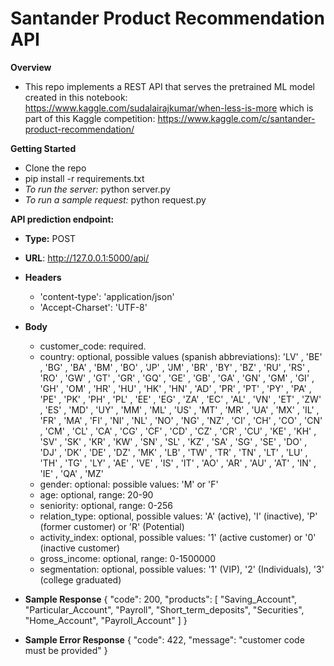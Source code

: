 # Santander Product Recommendation API

**Overview**
- This repo implements a REST API that serves the pretrained ML model created in this notebook: https://www.kaggle.com/sudalairajkumar/when-less-is-more which is part of this Kaggle competition: https://www.kaggle.com/c/santander-product-recommendation/ 

**Getting Started**
- Clone the repo
- pip install -r requirements.txt
- *To run the server:* python server.py
- *To run a sample request:* python request.py

**API prediction endpoint:**
- **Type:** POST
- **URL**: http://127.0.0.1:5000/api/
  
- **Headers**
  - 'content-type': 'application/json'
  - 'Accept-Charset': 'UTF-8'
- **Body**
  -   customer_code: required.
  -   country: optional, possible values (spanish abbreviations): 'LV' , 'BE' , 'BG' , 'BA' , 'BM' , 'BO' , 'JP' , 'JM' , 'BR' , 'BY' , 'BZ' , 'RU' , 'RS' , 'RO' , 'GW' , 'GT' , 'GR' , 'GQ' , 'GE' , 'GB' , 'GA' , 'GN' , 'GM' , 'GI' , 'GH' , 'OM' , 'HR' , 'HU' , 'HK' , 'HN' , 'AD' , 'PR' , 'PT' , 'PY' , 'PA' , 'PE' , 'PK' , 'PH' , 'PL' , 'EE' , 'EG' , 'ZA' , 'EC' , 'AL' , 'VN' , 'ET' , 'ZW' , 'ES' , 'MD' , 'UY' , 'MM' , 'ML' , 'US' , 'MT' , 'MR' , 'UA' , 'MX' , 'IL' , 'FR' , 'MA' , 'FI' , 'NI' , 'NL' , 'NO' , 'NG' , 'NZ' , 'CI' , 'CH' , 'CO' , 'CN' , 'CM' , 'CL' , 'CA' , 'CG' , 'CF' , 'CD' , 'CZ' , 'CR' , 'CU' , 'KE' , 'KH' , 'SV' , 'SK' , 'KR' , 'KW' , 'SN' , 'SL' , 'KZ' , 'SA' , 'SG' , 'SE' , 'DO' , 'DJ' , 'DK' , 'DE' , 'DZ' , 'MK' , 'LB' , 'TW' , 'TR' , 'TN' , 'LT' , 'LU' , 'TH' , 'TG' , 'LY' , 'AE' , 'VE' , 'IS' , 'IT' , 'AO' , 'AR' , 'AU' , 'AT' , 'IN' , 'IE' , 'QA' , 'MZ'
  -   gender: optional: possible values: 'M' or 'F'
  -   age: optional, range: 20-90 
  -   seniority: optional, range: 0-256
  -   relation_type: optional, possible values: 'A' (active), 'I' (inactive), 'P' (former customer) or 'R' (Potential)
  -   activity_index: optional, possible values: '1' (active customer) or '0' (inactive customer)
  -   gross_income: optional, range: 0-1500000
  -   segmentation: optional, possible values: '1' (VIP), '2' (Individuals), '3' (college graduated)
- **Sample Response**
    {
    "code": 200,
    "products": [
      "Saving_Account",
      "Particular_Account",
      "Payroll",
      "Short_term_deposits",
      "Securities",
      "Home_Account",
      "Payroll_Account"
    ]
   }
 - **Sample Error Response**
    {
  "code": 422,
  "message": "customer code must be provided"
  }

